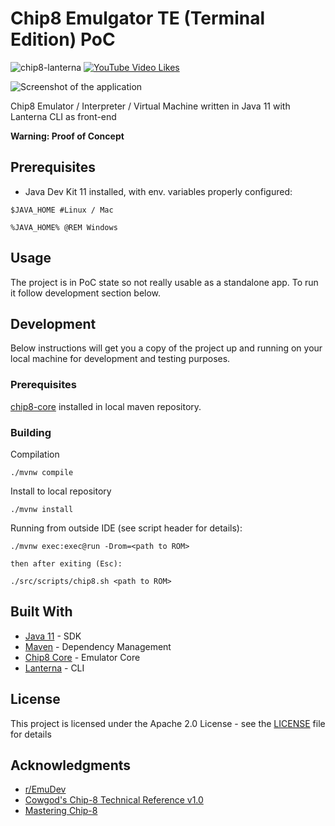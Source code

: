 # Chip8 Emulgator TE (Terminal Edition) PoC

![chip8-lanterna](https://github.com/metteo/chip8-lanterna/workflows/chip8-lanterna/badge.svg) [![YouTube Video Likes](https://img.shields.io/youtube/likes/hvN-p5BxH4Y?style=social)](https://www.youtube.com/watch?v=hvN-p5BxH4Y)

![Screenshot of the application](https://repository-images.githubusercontent.com/239994665/0d13a880-ad81-11ea-9760-d381e39cda89)

Chip8 Emulator / Interpreter / Virtual Machine written in Java 11 with Lanterna CLI as front-end

**Warning: Proof of Concept** 

## Prerequisites

* Java Dev Kit 11 installed, with env. variables properly configured:

```
$JAVA_HOME #Linux / Mac

%JAVA_HOME% @REM Windows
```

## Usage

The project is in PoC state so not really usable as a standalone app. 
To run it follow development section below.

## Development

Below instructions will get you a copy of the project up and running on your 
local machine for development and testing purposes.

### Prerequisites

[chip8-core](https://github.com/metteo/chip8-core) installed in local maven repository.

### Building

Compilation
```
./mvnw compile
```

Install to local repository

```
./mvnw install
```

Running from outside IDE (see script header for details):

```
./mvnw exec:exec@run -Drom=<path to ROM>

then after exiting (Esc):

./src/scripts/chip8.sh <path to ROM>
```

## Built With

* [Java 11](https://adoptopenjdk.net/releases.html?variant=openjdk11&jvmVariant=hotspot) - SDK
* [Maven](https://maven.apache.org/) - Dependency Management
* [Chip8 Core](https://github.com/metteo/chip8-core) - Emulator Core
* [Lanterna](https://github.com/mabe02/lanterna) - CLI

## License

This project is licensed under the Apache 2.0 License - see the [LICENSE](LICENSE) file for details

## Acknowledgments

* [r/EmuDev](https://www.reddit.com/r/EmuDev/)
* [Cowgod's Chip-8 Technical Reference v1.0](http://devernay.free.fr/hacks/chip8/C8TECH10.HTM)
* [Mastering Chip-8](http://mattmik.com/files/chip8/mastering/chip8.html)
